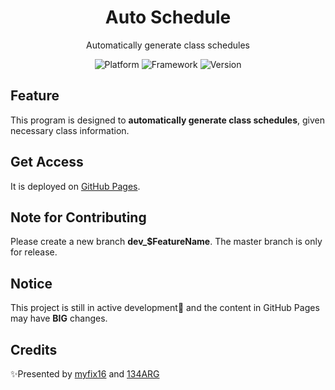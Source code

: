 ﻿<h1 align="center">
  Auto Schedule
</h1>
<p align="center">
  Automatically generate class schedules
</p>
<p align="center">
  <a style="text-decoration:none">
    <img src="https://img.shields.io/badge/Platform-Windows%20%7C%20macOS%20%7C%20Linux-yellow" alt="Platform" />
  </a>
  <a style="text-decoration:none">
    <img src="https://img.shields.io/badge/Framework-Blazor%20WebAssembly-red" alt="Framework" />
  </a>
  <a style="text-decoration:none">
    <img src="https://img.shields.io/badge/Version-1.0.0%20Preview-blue" alt="Version" />
  </a>
</p>

## Feature
This program is designed to **automatically generate class schedules**, given necessary class information.
## Get Access
It is deployed on [GitHub Pages](https://myfix16.github.io/AutoSchedule/).
## Note for Contributing
Please create a new branch **dev_$FeatureName**. The master branch is only for release.
## Notice
This project is still in active development🚀 and the content in GitHub Pages may have **BIG** changes.
## Credits
✨Presented by [myfix16](https://github.com/myfix16) and [134ARG](https://github.com/134ARG)